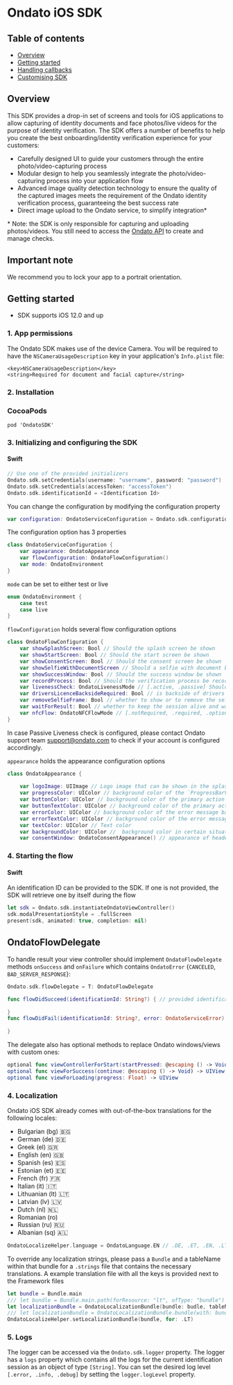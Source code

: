 # Ondato iOS SDK

## Table of contents

* [Overview](#overview)
* [Getting started](#getting-started)
* [Handling callbacks](#handling-callbacks)
* [Customising SDK](#customising-sdk)


## Overview

This SDK provides a drop-in set of screens and tools for iOS applications to allow capturing of identity documents and face photos/live videos for the purpose of identity verification. The SDK offers a number of benefits to help you create the best onboarding/identity verification experience for your customers:

- Carefully designed UI to guide your customers through the entire photo/video-capturing process
- Modular design to help you seamlessly integrate the photo/video-capturing process into your application flow
- Advanced image quality detection technology to ensure the quality of the captured images meets the requirement of the Ondato identity verification process, guaranteeing the best success rate
- Direct image upload to the Ondato service, to simplify integration\*

\* Note: the SDK is only responsible for capturing and uploading photos/videos. You still need to access the [Ondato API](https://documenter.getpostman.com/view/6997242/S1TZwaZe?version=latest) to create and manage checks.

## Important note

We recommend you to lock your app to a portrait orientation.

## Getting started

- SDK supports iOS 12.0 and up

### 1. App permissions

The Ondato SDK makes use of the device Camera. You will be required to have the `NSCameraUsageDescription` key in your application's `Info.plist` file:
```
<key>NSCameraUsageDescription</key>
<string>Required for document and facial capture</string>
```
### 2. Installation 

### CocoaPods

```
pod 'OndatoSDK'
```

### 3. Initializing and configuring the SDK 

#### Swift

```swift
// Use one of the provided initializers
Ondato.sdk.setCredentials(username: "username", password: "password")
Ondato.sdk.setCredentials(accessToken: "accessToken")
Ondato.sdk.identificationId = <Identification Id>
```

You can change the configuration by modifying the configuration property
```swift
var configuration: OndatoServiceConfiguration = Ondato.sdk.configuration
```

The configuration option has 3 properties
```swift
class OndatoServiceConfiguration {
	var appearance: OndatoAppearance
    var flowConfiguration: OndatoFlowConfiguration()
    var mode: OndatoEnvironment
}
```

`mode`  can be set to either test or live
```swift
enum OndatoEnvironment {
	case test
	case live
}
```

`flowConfiguration` holds several flow configuration options
```swift
class OndatoFlowConfiguration {
    var showSplashScreen: Bool // Should the splash screen be shown
    var showStartScreen: Bool // Should the start screen be shown
    var showConsentScreen: Bool // Should the consent screen be shown
    var showSelfieWithDocumentScreen // Should a selfie with document be requested when taking document pictures
    var showSuccessWindow: Bool // Should the success window be shown
    var recordProcess: Bool // Should the verification process be recorded
    var livenessCheck: OndatoLivenessMode // [.active, .passive] Should active or passive liveness check mode be used
    var driversLicenceBacksideRequired: Bool // is backside of drivers license required
    var removeSelfieFrame: Bool // whether to show or to remove the selfie frame in passive liveness check mode
    var waitForResult: Bool // whether to keep the session alive and wait for the current verifications result
    var nfcFlow: OndatoNFCFlowMode // [.notRequired, .required, .optional] whether NFC mode is required
}
```
In case Passive Liveness check is configured, please contact Ondato support team support@ondato.com to check if your account is configured accordingly.


`appearance` holds the appearance configuration options
```swift
class OndatoAppearance {
    
    var logoImage: UIImage // Logo image that can be shown in the splash screen
    var progressColor: UIColor // background color of the `ProgressBarView` which guides the user through the flow
    var buttonColor: UIColor // background color of the primary action buttons
    var buttonTextColor: UIColor // background color of the primary action buttons text
    var errorColor: UIColor // background color of the error message background
    var errorTextColor: UIColor // background color of the error message text color
    var textColor: UIColor // Text color
    var backgroundColor: UIColor //  background color in certain situations
    var consentWindow: OndatoConsentAppearance() // appearance of header, body, acceptButton, declineButton in consent screen
```
### 4. Starting the flow

#### Swift

An identification ID can be provided to the SDK. If one is not provided, the SDK will retrieve one by itself during the flow

```swift
let sdk = Ondato.sdk.instantiateOndatoViewController()
sdk.modalPresentationStyle = .fullScreen
present(sdk, animated: true, completion: nil) 
```

## OndatoFlowDelegate

To handle result your view controller should implement `OndatoFlowDelegate` methods `onSuccess` and `onFailure` which contains `OndatoError` {`CANCELED`, `BAD_SERVER_RESPONSE`}:

```swift
Ondato.sdk.flowDelegate = T: OndatoFlowDelegate

func flowDidSucceed(identificationId: String?) { // provided identificationId
    
}
func flowDidFail(identificationId: String?, error: OndatoServiceError) { // provided identificationId
    
}
```

The delegate also has optional methods to replace Ondato windows/views with custom ones:

```swift
optional func viewControllerForStart(startPressed: @escaping () -> Void) -> UIViewController
optional func viewForSuccess(continue: @escaping () -> Void) -> UIView
optional func viewForLoading(progress: Float) -> UIView
```

### 4. Localization

Ondato iOS SDK already comes with out-of-the-box translations for the following locales:
- Bulgarian (bg) 🇧🇬
- German (de) 🇩🇪
- Greek (el) 🇬🇷
- English (en) 🇬🇧
- Spanish (es) 🇪🇸
- Estonian (et) 🇪🇪
- French (fr) 🇫🇷
- Italian (it) 🇮🇹
- Lithuanian (lt) 🇱🇹
- Latvian (lv) 🇱🇻
- Dutch (nl) 🇳🇱
- Romanian (ro)
- Russian (ru) 🇷🇺
- Albanian (sq) 🇦🇱

```swift
OndatoLocalizeHelper.language = OndatoLanguage.EN // .DE, .ET, .EN, .LT, .LV, .RU, .SQ, .BG, .ES, .FR, .EL, .IT, .NL, .RO
```

To override any localization strings, please pass a `Bundle` and a tableName within that bundle for a `.strings` file that contains the necessary translations. A example translation file with all the keys is provided next to the Framework files
```swift
let bundle = Bundle.main
/// let bundle = Bundle.main.path(forResource: "lt", ofType: "bundle")
let localizationBundle = OndatoLocalizationBundle(bundle: budle, tableName: "Localizable")
/// let localizationBundle = OndatoLocalizationBundle.bundle(with: bundle, tableName: "Localizable")
OndatoLocalizeHelper.setLocalizationBundle(bundle, for: .LT)
```

### 5. Logs

The logger can be accessed via the `Ondato.sdk.logger` property. The logger has a `logs` property which contains all the logs for the current identification session as an object of type `[String]`. You can set the desired log level `[.error, .info, .debug]` by setting the `logger.logLevel` property.
